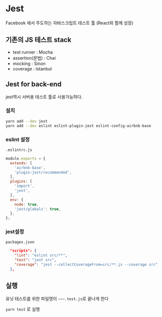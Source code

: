 # Jest

Facebook 에서 주도하는 자바스크립트 테스트 툴 (React와 함께 성장)

## 기존의 JS 테스트 stack

- test runner : Mocha
- assertion(문법) : Chai
- mocking : Sinon
- coverage : Istanbul

## Jest for back-end

jest역시 서버용 테스트 툴로 사용가능하다.

### 설치

```sh
yarn add --dev jest
yarn add --dev eslint eslint-plugin-jest eslint-config-airbnb-base
```

### eslint 설정

`.eslintrc.js`

```js
module.exports = {
  extends: [
    'airbnb-base',
    'plugin:jest/recommended',
  ],
  plugins: [
    'import',
    'jest',
  ],
  env: {
    node: true,
    'jest/globals': true,
  },
};
```

### jest설정

`packages.json`

```json
  "scripts": {
    "lint": "eslint src/**",
    "test": "jest src",
    "coverage": "jest --collectCoverageFrom=src/**.js --coverage src"
  },
```

## 실행

유닛 테스트를 위한 파일명이 `~~~.test.js`로 끝나게 한다

`yarn test` 로 실행
